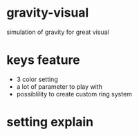# gravity-visual
simulation of gravity for great visual

# keys feature
   * 3 color setting
  * a lot of parameter to play with
  * possiblility to create custom ring system
  
  # setting explain
